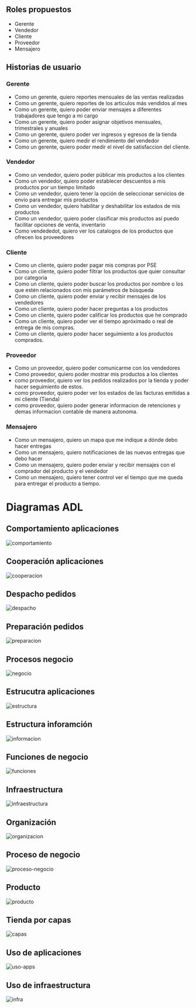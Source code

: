 ## Roles propuestos

* Gerente
* Vendedor
* Cliente
* Proveedor
* Mensajero

## Historias de usuario

### Gerente

* Como un gerente, quiero reportes mensuales de las ventas realizadas
* Como un gerente, quiero reportes de los articulos más vendidos al mes
* Como un gerente, quiero poder enviar mensajes a diferentes trabajadores que tengo a mi cargo
* Como un gerente, quiero poder asignar objetivos mensuales, trimestrales y anuales
* Como un gerente, quiero poder ver ingresos y egresos de la tienda
* Como un gerente, quiero medir el rendimiento del vendedor
* Como un gerente, quiero poder medir el nivel de satisfaccion del cliente.

### Vendedor

* Como un vendedor, quiero poder públicar mis productos a los clientes
* Como un vendedor, quiero poder establecer descuentos a mis productos por un tiempo limitado
* Como un vendedor, quiero tener la opción de seleccionar servicios de envio para entregar mis productos
* Como un vendedor, quiero habilitar y deshabilitar los estados de mis productos
* Como un vendedor, quiero poder clasificar mis productos así puedo facilitar opciones de venta, inventario
* Como vendededot, quiero ver los catalogos de los productos que ofrecen los proveedores

### Cliente

* Como un cliente, quiero poder pagar mis compras por PSE
* Como un cliente, quiero poder filtrar los productos que quier consultar por categoria
* Como un cliente, quiero poder buscar los productos por nombre o los que estén relacionados con mis parámetros de búsqueda
* Como un cliente, quiero poder enviar y recibir mensajes de los vendedores
* Como un cliente, quiero poder hacer preguntas a los productos
* Como un cliente, quiero poder calificar los productos que he comprado
* Como un cliente, quiero poder ver el tiempo apróximado o real de entrega de mis compras.
* Como un cliente, quiero poder hacer seguimiento a los productos comprados.

### Proveedor

* Como un proveedor, quiero poder comunicarme con los vendedores
* Como proveedor, quiero poder mostrar mis productos a los clientes
* como proveedor, quiero ver los pedidos realizados por la tienda y poder hacer seguimiento de estos.
* como proveedor, quiero poder ver los estados de las facturas emitidas a mi cliente (Tienda)
* como proveedor, quiero poder generar informacion de retenciones y demas informacion contable de manera autonoma.

### Mensajero

* Como un mensajero, quiero un mapa que me indique a dónde debo hacer entregas
* Como un mensajero, quiero notificaciones de las nuevas entregas que debo hacer
* Como un mensajero, quiero poder enviar y recibir mensajes con el comprador del producto y el vendedor
* Como un mensajero, quiero tener control ver el tiempo que me queda para entregar el producto a tiempo.


# Diagramas ADL

## Comportamiento aplicaciones
![comportamiento](images/Comportamiento_aplicaciones.PNG)

## Cooperación aplicaciones
![cooperacion](images/Cooperacion_aplicaciones.PNG)

## Despacho pedidos
![despacho](images/Cooperacion_despacho_pedidos.PNG)

## Preparación pedidos
![preparacion](images/cooperacion_preparacion_pedidos.PNG)

## Procesos negocio
![negocio](images/Cooperacion_procesos_negocios.PNG)

## Estrucutra aplicaciones
![estructura](images/Estructura_de_aplicaciones.PNG)

## Estructura inforamción
![informacion](images/Estructura_de_informacion.PNG)

## Funciones de negocio
![funciones](images/Funciones_de_Negocio.PNG)

## Infraestructura
![infraestructura](images/Infraestructura.PNG)

## Organización
![organizacion](images/Organizacion.PNG)

## Proceso de negocio
![proceso-negocio](images/Procesos_de_negocio.PNG)

## Producto
![producto](images/Producto.PNG)

## Tienda por capas
![capas](images/Tienda_por_capas.PNG)

## Uso de aplicaciones
![uso-apps](images/Uso_de_aplicacion.PNG)

## Uso de infraestructura
![infra](images/Uso_de_infraestructura.PNG)
